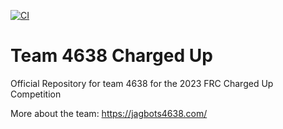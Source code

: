 [![CI](https://github.com/nwhsrobotics/FRC_ChargedUp/actions/workflows/main.yml/badge.svg)](https://github.com/nwhsrobotics/FRC_ChargedUp/actions/workflows/main.yml)

# Team 4638 Charged Up
Official Repository for team 4638 for the 2023 FRC  Charged Up Competition

More about the team: https://jagbots4638.com/
